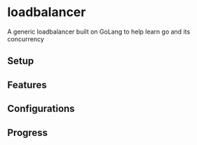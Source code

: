# loadbalancer
A generic loadbalancer built on GoLang to help learn go and its concurrency

## Setup

## Features

## Configurations

## Progress
